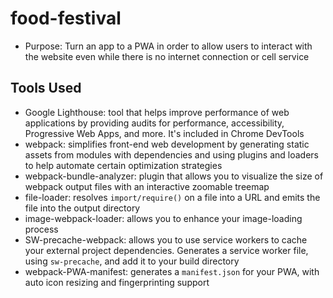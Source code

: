 # food-festival
- Purpose: Turn an app to a PWA in order to allow users to interact with the website even while there is no internet connection or cell service

## Tools Used
- Google Lighthouse: tool that helps improve performance of web applications by providing audits for performance, accessibility, Progressive Web Apps, and more. It's included in Chrome DevTools
- webpack: simplifies front-end web development by generating static assets from modules with dependencies and using plugins and loaders to help automate certain optimization strategies
- webpack-bundle-analyzer: plugin that allows you to visualize the size of webpack output files with an interactive zoomable treemap
- file-loader: resolves ```import/require()``` on a file into a URL and emits the file into the output directory
- image-webpack-loader: allows you to enhance your image-loading process
- SW-precache-webpack: allows you to use service workers to cache your external project dependencies. Generates a service worker file, using ```sw-precache```, and add it to your build directory
- webpack-PWA-manifest: generates a ```manifest.json``` for your PWA, with auto icon resizing and fingerprinting support
